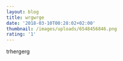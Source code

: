 ```yaml
---
layout: blog
title: wrgwrge
date: '2018-03-10T00:28:02+02:00'
thumbnail: /images/uploads/6548456846.png
rating: '1'
---
```

trhergerg

